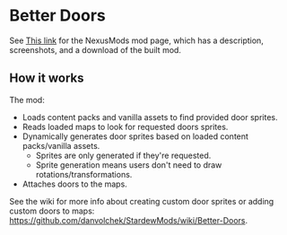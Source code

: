 # Better Doors


See [This link](http://www.nexusmods.com/stardewvalley/mods/????) for the NexusMods mod page, which has a description, screenshots, and a download of the built mod.

## How it works

The mod:
- Loads content packs and vanilla assets to find provided door sprites.
- Reads loaded maps to look for requested doors sprites.
- Dynamically generates door sprites based on loaded content packs/vanilla assets.
  - Sprites are only generated if they're requested.
  - Sprite generation means users don't need to draw rotations/transformations.
- Attaches doors to the maps.

See the wiki for more info about creating custom door sprites or adding custom doors to maps: https://github.com/danvolchek/StardewMods/wiki/Better-Doors.